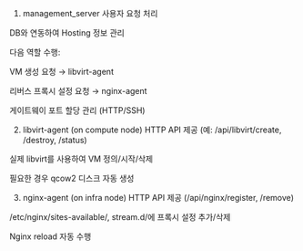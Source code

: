 1. management_server
   사용자 요청 처리

DB와 연동하여 Hosting 정보 관리

다음 역할 수행:

VM 생성 요청 → libvirt-agent

리버스 프록시 설정 요청 → nginx-agent

게이트웨이 포트 할당 관리 (HTTP/SSH)

2. libvirt-agent (on compute node)
   HTTP API 제공 (예: /api/libvirt/create, /destroy, /status)

실제 libvirt를 사용하여 VM 정의/시작/삭제

필요한 경우 qcow2 디스크 자동 생성

3. nginx-agent (on infra node)
   HTTP API 제공 (/api/nginx/register, /remove)

/etc/nginx/sites-available/, stream.d/에 프록시 설정 추가/삭제

Nginx reload 자동 수행

